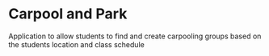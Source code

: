 # Carpool and Park
Application to allow students to find and create carpooling groups based on the students location and class schedule
